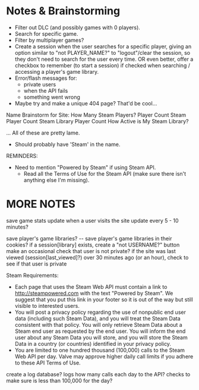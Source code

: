 # Notes & Brainstorming

- Filter out DLC (and possibly games with 0 players).
- Search for specific game.
- Filter by multiplayer games?
- Create a session when the user searches for a specific player, giving an option similar to "not PLAYER_NAME?" to "logout"/clear the session, so they don't need to search for the user every time. OR even better, offer a checkbox to remember (to start a session) if checked when searching / accessing a player's game library.
- Error/flash messages for:
  - private users
  - when the API fails
  - something went wrong
- Maybe try and make a unique 404 page? That'd be cool...

Name Brainstorm for Site:
How Many Steam Players?
Player Count
Steam Player Count
Steam Library Player Count
How Active is My Steam Library?

... All of these are pretty lame.
- Should probably have 'Steam' in the name.

REMINDERS:
- Need to mention "Powered by Steam" if using Steam API.
  - Read all the Terms of Use for the Steam API (make sure there isn't anything else I'm missing).

# MORE NOTES
save game stats
  update when a user visits the site
  update every 5 - 10 minutes?

save player's game libraries? -- save player's game libraries in their cookies?
  if a session[library] exists, create a "not USERNAME?" button
  make an occasional check that user is not private?
    if the site was last viewed (session[last_viewed]?) over 30 minutes ago (or an hour), check to see if that user is private

Steam Requirements:
- Each page that uses the Steam Web API must contain a link to http://steampowered.com with the text "Powered by Steam". We suggest that you put this link in your footer so it is out of the way but still visible to interested users.
- You will post a privacy policy regarding the use of nonpublic end user data (including such Steam Data), and you will treat the Steam Data consistent with that policy. You will only retrieve Steam Data about a Steam end user as requested by the end user. You will inform the end user about any Steam Data you will store, and you will store the Steam Data in a country (or countries) identified in your privacy policy.
- You are limited to one hundred thousand (100,000) calls to the Steam Web API per day. Valve may approve higher daily call limits if you adhere to these API Terms of Use.

create a log database?
  logs how many calls each day to the API?
  checks to make sure is less than 100,000 for the day?
